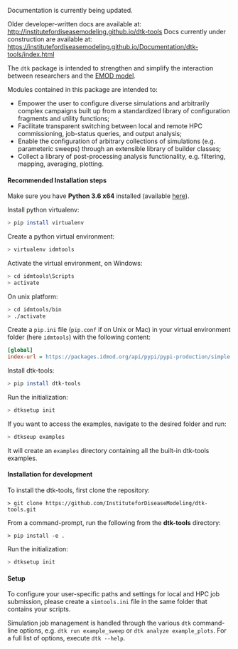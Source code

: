 Documentation is currently being updated. 

Older developer-written docs are available at: http://institutefordiseasemodeling.github.io/dtk-tools
Docs currently under construction are available at: https://institutefordiseasemodeling.github.io/Documentation/dtk-tools/index.html

The `dtk` package is intended to strengthen and simplify the interaction between researchers and the [EMOD model](http://idmod.org/docs/general/index.html).

Modules contained in this package are intended to:
- Empower the user to configure diverse simulations and arbitrarily complex campaigns built up from a standardized library of configuration fragments and utility functions;
- Facilitate transparent switching between local and remote HPC commissioning, job-status queries, and output analysis;
- Enable the configuration of arbitrary collections of simulations (e.g. parameteric sweeps) through an extensible library of builder classes;
- Collect a library of post-processing analysis functionality, e.g. filtering, mapping, averaging, plotting.

#### Recommended Installation steps

Make sure you have **Python 3.6 x64** installed (available [here](https://www.python.org/downloads/)).

Install python virtualenv:
```bash
> pip install virtualenv
```

Create a python virtual environment:
```bash
> virtualenv idmtools
```

Activate the virtual environment, on Windows:
```bash
> cd idmtools\Scripts
> activate
```
On unix platform:
```bash
> cd idmtools/bin
> ./activate
```

Create a `pip.ini` file (`pip.conf` if on Unix or Mac) in your virtual environment folder (here `idmtools`) with the following content:
```ini
[global]
index-url = https://packages.idmod.org/api/pypi/pypi-production/simple
```

Install dtk-tools:
```bash
> pip install dtk-tools
```

Run the initialization:
```bash
> dtksetup init
```

If you want to access the examples, navigate to the desired folder and run:
```bash
> dtkseup examples
```
It will create an `examples` directory containing all the built-in dtk-tools examples.


#### Installation for development

To install the dtk-tools, first clone the repository:
```
> git clone https://github.com/InstituteforDiseaseModeling/dtk-tools.git
```

From a command-prompt, run the following from the **dtk-tools** directory:
```
> pip install -e .
```

Run the initialization:
```bash
> dtksetup init
```

#### Setup

To configure your user-specific paths and settings for local and HPC job submission, please create a `simtools.ini` file in
the same folder that contains your scripts.

Simulation job management is handled through the various `dtk` command-line options, e.g. `dtk run example_sweep` or `dtk analyze example_plots`.  For a full list of options, execute `dtk --help`. 
